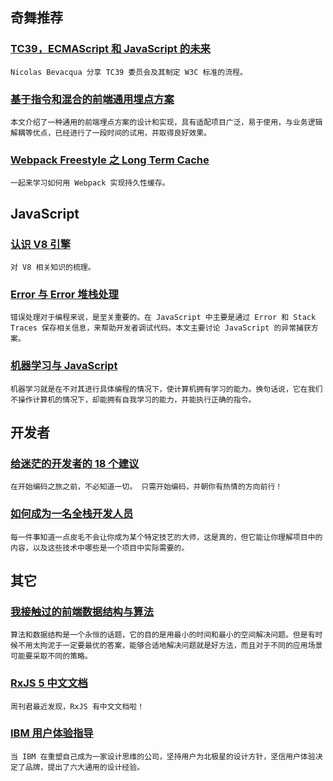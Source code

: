
## 奇舞推荐

### [TC39，ECMAScript 和 JavaScript 的未来](https://segmentfault.com/a/1190000010008098)

    Nicolas Bevacqua 分享 TC39 委员会及其制定 W3C 标准的流程。

### [基于指令和混合的前端通用埋点方案](https://zhuanlan.zhihu.com/p/27659302)

    本文介绍了一种通用的前端埋点方案的设计和实现，具有适配项目广泛，易于使用，与业务逻辑解耦等优点，已经进行了一段时间的试用，并取得良好效果。

### [Webpack Freestyle 之 Long Term Cache](https://zhuanlan.zhihu.com/p/27710902)

    一起来学习如何用 Webpack 实现持久性缓存。

## JavaScript

### [认识 V8 引擎](https://zhuanlan.zhihu.com/p/27628685)

    对 V8 相关知识的梳理。

### [Error 与 Error 堆栈处理](http://mp.weixin.qq.com/s/lfXtVXkb3ctZ8TnIFSfFHA)

    错误处理对于编程来说，是至关重要的。在 JavaScript 中主要是通过 Error 和 Stack Traces 保存相关信息，来帮助开发者调试代码。本文主要讨论 JavaScript 的异常捕获方案。

### [机器学习与 JavaScript](http://www.infoq.com/cn/articles/machine-learning-with-javascript-part02)

    机器学习就是在不对其进行具体编程的情况下，使计算机拥有学习的能力。换句话说，它在我们不操作计算机的情况下，却能拥有自我学习的能力，并能执行正确的指令。

## 开发者

### [给迷茫的开发者的 18 个建议](https://www.oschina.net/translate/18-essential-tips-for-the-aspiring-developer)

    在开始编码之旅之前，不必知道一切。 只需开始编码，并朝你有热情的方向前行！

### [如何成为一名全栈开发人员](https://www.oschina.net/translate/full-stack-developer)

    每一件事知道一点皮毛不会让你成为某个特定技艺的大师，这是真的，但它能让你理解项目中的内容，以及这些技术中哪些是一个项目中实际需要的。

## 其它

### [我接触过的前端数据结构与算法](http://www.renfed.com/2017/07/02/algorithm/)

    算法和数据结构是一个永恒的话题，它的目的是用最小的时间和最小的空间解决问题。但是有时候不用太拘泥于一定要最优的答案，能够合适地解决问题就是好方法，而且对于不同的应用场景可能要采取不同的策略。

### [RxJS 5 中文文档](http://cn.rx.js.org/)

    周刊君最近发现，RxJS 有中文文档啦！

### [IBM 用户体验指导](https://blog.souche.com/untitled-4/)

    当 IBM 在重塑自己成为一家设计思维的公司，坚持用户为北极星的设计方针，坚信用户体验决定了品牌，提出了六大通用的设计经验。

